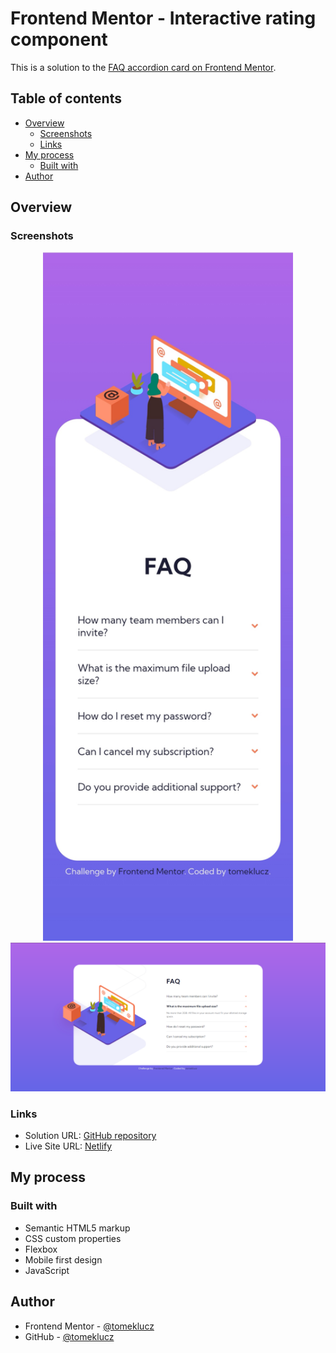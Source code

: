 # Frontend Mentor - Interactive rating component

This is a solution to the [FAQ accordion card on Frontend Mentor](https://www.frontendmentor.io/challenges/faq-accordion-card-XlyjD0Oam).

## Table of contents

- [Overview](#overview)
  - [Screenshots](#screenshots)
  - [Links](#links)
- [My process](#my-process)
  - [Built with](#built-with)
- [Author](#author)

## Overview

### Screenshots

<p align="center" width="100%"> 
<img src="/screenshots/Screenshot-1-mobile.jpg" alt="" width="400px"/>
<img src="/screenshots/Screenshot-2-desktop.PNG" alt=""/>
</p>

### Links

- Solution URL: [GitHub repository](https://github.com/tomeklucz/FM-FAQ-accordion-card)
- Live Site URL: [Netlify](https://tomeklucz-fm-faq-accordion-card.netlify.app/)

## My process

### Built with

- Semantic HTML5 markup
- CSS custom properties
- Flexbox
- Mobile first design
- JavaScript

## Author

- Frontend Mentor - [@tomeklucz](https://www.frontendmentor.io/profile/tomeklucz)
- GitHub - [@tomeklucz](https://github.com/tomeklucz)
